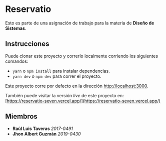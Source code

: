 # Reservatio

Esto es parte de una asignación de trabajo para la materia de **Diseño de Sistemas**.

## Instrucciones

Puede clonar este proyecto y correrlo localmente corriendo los siguientes comandos:

- `yarn` o `npm install` para instalar dependencias.
- `yarn dev` o `npm dev` para correr el proyecto.

Este proyecto corre por defecto en la dirección [http://localhost:3000](http://localhost:3000).

También puede visitar la versión _live_ de este proyecto en: [https://reservatio-seven.vercel.app/](https://reservatio-seven.vercel.app/)

## Miembros

- **Raúl Luis Taveras** _2017-0491_
- **Jhon Albert Guzmán** _2019-0430_
